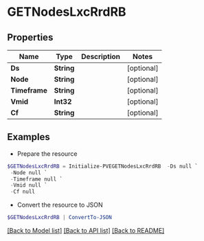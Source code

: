 # GETNodesLxcRrdRB
## Properties

Name | Type | Description | Notes
------------ | ------------- | ------------- | -------------
**Ds** | **String** |  | [optional] 
**Node** | **String** |  | [optional] 
**Timeframe** | **String** |  | [optional] 
**Vmid** | **Int32** |  | [optional] 
**Cf** | **String** |  | [optional] 

## Examples

- Prepare the resource
```powershell
$GETNodesLxcRrdRB = Initialize-PVEGETNodesLxcRrdRB  -Ds null `
 -Node null `
 -Timeframe null `
 -Vmid null `
 -Cf null
```

- Convert the resource to JSON
```powershell
$GETNodesLxcRrdRB | ConvertTo-JSON
```

[[Back to Model list]](../README.md#documentation-for-models) [[Back to API list]](../README.md#documentation-for-api-endpoints) [[Back to README]](../README.md)

